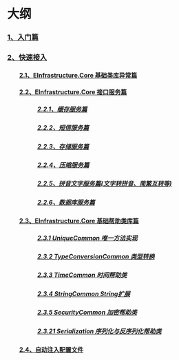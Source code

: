 # 大纲
### <a href="https://github.com/zhenlei520/System.Extension.Core/blob/master/Wiki/1%E3%80%81%E5%85%A5%E9%97%A8%E7%AF%87.md">1、入门篇</a>  

### <a href="https://github.com/zhenlei520/System.Extension.Core/blob/master/Wiki/2%E3%80%81%E5%BF%AB%E9%80%9F%E6%8E%A5%E5%85%A5.md">2、快速接入</a>

#### &emsp;&emsp;<a href="https://github.com/zhenlei520/System.Extension.Core/blob/master/Wiki/2.1%E3%80%81EInfrastructure.Core%20%E5%9F%BA%E7%A1%80%E7%B1%BB%E5%BA%93%E5%BC%82%E5%B8%B8%E7%AF%87.md">2.1、EInfrastructure.Core 基础类库异常篇</a>
	
#### &emsp;&emsp;<a href="https://github.com/zhenlei520/System.Extension.Core/blob/master/Wiki/2.2%E3%80%81EInfrastructure.Core%20%E6%8E%A5%E5%8F%A3%E6%9C%8D%E5%8A%A1%E7%AF%87.md">2.2、EInfrastructure.Core 接口服务篇</a>


##### &emsp;&emsp;&emsp;&emsp;&emsp;<a href="https://github.com/zhenlei520/System.Extension.Core/blob/master/Wiki/2.2.1%E3%80%81%E7%BC%93%E5%AD%98%E6%9C%8D%E5%8A%A1%E7%AF%87.md">2.2.1、缓存服务篇</a>

##### &emsp;&emsp;&emsp;&emsp;&emsp;<a href="https://github.com/zhenlei520/System.Extension.Core/blob/master/Wiki/2.2.2%E3%80%81%E7%9F%AD%E4%BF%A1%E6%9C%8D%E5%8A%A1%E7%AF%87.md">2.2.2、短信服务篇</a>

##### &emsp;&emsp;&emsp;&emsp;&emsp;<a href="https://github.com/zhenlei520/System.Extension.Core/blob/master/Wiki/2.2.3%E3%80%81%E5%AD%98%E5%82%A8%E6%9C%8D%E5%8A%A1%E7%AF%87.md">2.2.3、存储服务篇</a>

##### &emsp;&emsp;&emsp;&emsp;&emsp;<a href="https://github.com/zhenlei520/System.Extension.Core/blob/master/Wiki/2.2.4%E3%80%81%E5%8E%8B%E7%BC%A9%E6%9C%8D%E5%8A%A1%E7%AF%87.md">2.2.4、压缩服务篇</a>

##### &emsp;&emsp;&emsp;&emsp;&emsp;<a href="https://github.com/zhenlei520/System.Extension.Core/blob/master/Wiki/2.2.5%E3%80%81%E6%8B%BC%E9%9F%B3%E6%96%87%E5%AD%97%E6%9C%8D%E5%8A%A1%E7%AF%87.md">2.2.5、拼音文字服务篇(文字转拼音、简繁互转等)</a>

##### &emsp;&emsp;&emsp;&emsp;&emsp;<a href="https://github.com/zhenlei520/System.Extension.Core/blob/master/Wiki/2.2.6%E3%80%81%E6%95%B0%E6%8D%AE%E5%BA%93%E6%9C%8D%E5%8A%A1%E7%AF%87.md">2.2.6、数据库服务篇</a>

#### &emsp;&emsp;<a href="https://github.com/zhenlei520/System.Extension.Core/blob/master/Wiki/2.3%E3%80%81EInfrastructure.Core%20%E5%9F%BA%E7%A1%80%E5%B8%AE%E5%8A%A9%E7%B1%BB%E5%BA%93%E7%AF%87.md">2.3、EInfrastructure.Core 基础帮助类库篇</a>

##### &emsp;&emsp;&emsp;&emsp;&emsp;<a href="https://github.com/zhenlei520/System.Extension.Core/blob/master/Wiki/2.3.1%E3%80%81UniqueCommon%20%E5%94%AF%E4%B8%80.md">2.3.1 UniqueCommon 唯一方法实现</a>

##### &emsp;&emsp;&emsp;&emsp;&emsp;<a href="https://github.com/zhenlei520/System.Extension.Core/blob/master/Wiki/2.3.2%E3%80%81TypeConversionCommon%20%E7%B1%BB%E5%9E%8B%E8%BD%AC%E6%8D%A2.md">2.3.2 TypeConversionCommon 类型转换</a>

##### &emsp;&emsp;&emsp;&emsp;&emsp;<a href="https://github.com/zhenlei520/System.Extension.Core/blob/master/Wiki/2.3.3%E3%80%81TimeCommon%20%E6%97%B6%E9%97%B4%E5%B8%AE%E5%8A%A9%E7%B1%BB.md">2.3.3 TimeCommon 时间帮助类</a>

##### &emsp;&emsp;&emsp;&emsp;&emsp;<a href="https://github.com/zhenlei520/System.Extension.Core/blob/master/Wiki/2.3.4%E3%80%81String%E6%89%A9%E5%B1%95.md">2.3.4 StringCommon String扩展</a>

##### &emsp;&emsp;&emsp;&emsp;&emsp;<a href="https://github.com/zhenlei520/System.Extension.Core/blob/master/Wiki/2.3.5%E3%80%81%20%E5%8A%A0%E5%AF%86%E5%B8%AE%E5%8A%A9%E7%B1%BB.md">2.3.5 SecurityCommon 加密帮助类</a>

##### &emsp;&emsp;&emsp;&emsp;&emsp;<a href="https://github.com/zhenlei520/System.Extension.Core/blob/master/Wiki/2.3.21%E3%80%81%20%E5%BA%8F%E5%88%97%E5%8C%96%E4%B8%8E%E5%8F%8D%E5%BA%8F%E5%88%97%E5%8C%96.md">2.3.21 Serialization 序列化与反序列化帮助类</a> 

#### &emsp;&emsp;<a href="https://github.com/zhenlei520/System.Extension.Core/blob/master/Wiki/2.4%e3%80%81%e8%87%aa%e5%8a%a8%e6%b3%a8%e5%85%a5%e9%85%8d%e7%bd%ae%e6%96%87%e4%bb%b6.md">2.4、自动注入配置文件</a> 